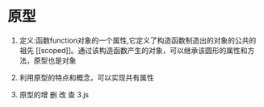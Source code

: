 # 原型
1. 定义:函数function对象的一个属性,它定义了构造函数制造出的对象的公共的祖先
[[scoped]]。通过该构造函数产生的对象，可以继承该圆形的属性和方法，原型也是对象

2. 利用原型的特点和概念，可以实现共有属性

3. 原型的增 删 改 查  3.js